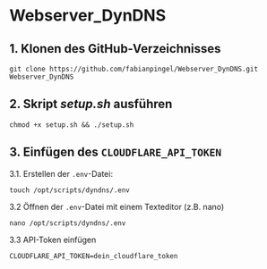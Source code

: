 # Webserver_DynDNS

## 1. Klonen des GitHub-Verzeichnisses
```
git clone https://github.com/fabianpingel/Webserver_DynDNS.git Webserver_DynDNS
```
## 2. Skript *setup.sh* ausführen
```
chmod +x setup.sh && ./setup.sh
```
## 3. Einfügen des ```CLOUDFLARE_API_TOKEN```
3.1. Erstellen der ```.env```-Datei:
```
touch /opt/scripts/dyndns/.env
```
3.2 Öffnen der ```.env```-Datei mit einem Texteditor (z.B. nano)
```
nano /opt/scripts/dyndns/.env
```
3.3 API-Token einfügen
```
CLOUDFLARE_API_TOKEN=dein_cloudflare_token
```



